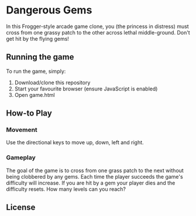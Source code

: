 # Dangerous Gems

In this Frogger-style arcade game clone, you (the princess in distress) must cross from one grassy patch to the other across lethal middle-ground. Don't get hit by the flying gems!

## Running the game

To run the game, simply:

1. Download/clone this repository
2. Start your favourite browser (ensure JavaScript is enabled)
3. Open game.html

## How-to Play

### Movement

Use the directional keys to move up, down, left and right.

### Gameplay

The goal of the game is to cross from one grass patch to the next without being clobbered by any gems. Each time the player succeeds the game's difficulty will increase. If you are hit by a gem your player dies and the difficulty resets. How many levels can you reach?

## License

[//]: <> (TODO: Choose a license for this project)
